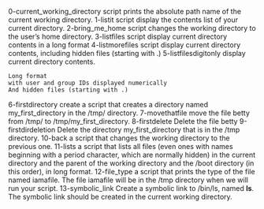 0-current_working_directory script prints the absolute path name of the current working directory.
1-listit script display the contents list of your current directory.
2-bring_me_home script changes the working directory to the user’s home directory.
3-listfiles script display current directory contents in a long format
4-listmorefiles script display current directory contents, including hidden files (starting with .)
5-listfilesdigitonly display current directory contents.

    Long format
    with user and group IDs displayed numerically
    And hidden files (starting with .)
6-firstdirectory create a script that creates a directory named my_first_directory in the /tmp/ directory.
7-movethatfile move the file betty from /tmp/ to /tmp/my_first_directory.
8-firstdelete Delete the file betty
9-firstdirdeletion Delete the directory my_first_directory that is in the /tmp directory.
10-back a script that changes the working directory to the previous one.
11-lists a script that lists all files (even ones with names beginning with a period character, which are normally hidden) in the current directory and the parent of the working directory and the /boot directory (in this order), in long format.
12-file_type a script that prints the type of the file named iamafile. The file iamafile will be in the /tmp directory when we will run your script.
13-symbolic_link Create a symbolic link to /bin/ls, named __ls__. The symbolic link should be created in the current working directory. 